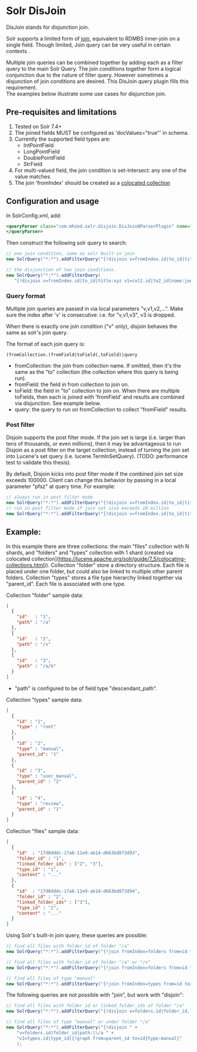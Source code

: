 # Solr DisJoin

DisJoin stands for disjunction join.

Solr supports a limited form of [join](https://wiki.apache.org/solr/Join), 
equivalent to RDMBS inner-join on a single field.  Though limited, Join query 
can be very useful in certain contexts []().  

Multiple join queries can be combined together by adding each as a filter query 
to the main Solr Query.  The join conditions together form a logical conjunction 
due to the nature of filter query.  However sometimes a disjunction of join 
conditions are desired.  This DisJoin query plugin fills this requirement.  
The examples below illustrate some use cases for disjunction join.

## Pre-requisites and limitations

1. Tested on Solr 7.4+
2. The joined fields MUST be configured as 'docValues="true"' in schema.  
3. Currently the supported field types are: 
   - IntPointField
   - LongPointField
   - DoublePointField
   - StrField
4. For multi-valued field, the join condition is set-intersect: any one of the
   value matches.
5. The join 'fromIndex' should be created as a [colocated collection](https://lucene.apache.org/solr/guide/7_5/colocating-collections.html)

## Configuration and usage

In SolrConfig.xml, add:

```xml
<queryParser class="com.mhzed.solr.disjoin.DisJoinQParserPlugin" name="disjoin">
</queryParser>
```

Then construct the following solr query to search:

```java
// one join condition, same as solr built-in join
new SolrQuery("*:*").addFilterQuery("{!disjoin v=fromIndex.id|to_id|title:xyz}");

// the disjunction of two join conditions.
new SolrQuery("*:*").addFilterQuery(
   "{!disjoin v=fromIndex.id|to_id|title:xyz v1=col2.id|to2_id|name:joe}");
```

### Query format

Multiple join queries are passed in via local parameters "v,v1,v2,...". Make 
sure the index after 'v' is consecutive: i.e. for "v,v1,v3", v3 is dropped. 

When there is exactly one join condition ("v" only), disjoin behaves the same as solr's 
join query. 

The format of each join query is:
```
(fromCollection.)fromField|toField(,toField)|query
```

* fromCollection: the join from collection name.  If omitted, then it's the same
  as the "to" collection (the collection where this query is being run).  
* fromField: the field in from collection to join on.
* toField: the field in "to" collection to join on.  When there are multiple 
  toFields, then each is joined with 'fromField' and results are combined via
  disjunction.  See example below.
* query: the query to run on fromCollection to collect "fromField" results.


### Post filter

Disjoin supports the post filter mode.  If the join set is large (i.e. larger than
tens of thousands, or even millions), then it may be advantageous to run Disjoin
as a post filter on the target collection, instead of turning the join set into 
Lucene's set query (i.e. lucene.TermInSetQuery).  (TODO: performance test to validate
this thesis).

By default, Disjoin kicks into post filter mode if the combined join set size 
exceeds 100000.  Client can change this behavior by passing in a local parameter
"pfsz" at query time.  For example:
```java
// always run in post filter mode
new SolrQuery("*:*").addFilterQuery("{!disjoin v=fromIndex.id|to_id|title:xyz} pfsz=0");
// run in post filter mode if join set size exceeds 10 million
new SolrQuery("*:*").addFilterQuery("{!disjoin v=fromIndex.id|to_id|title:xyz} pfsz=10000000");
```

 
## Example:

In this example there are three collections:  the main "files" collection with N
shards, and "folders" and "types" collection with 1 shard (created via 
colocated collection](https://lucene.apache.org/solr/guide/7_5/colocating-collections.html)).
Collection "folder" store a directory structure.  Each file is placed under one folder, but
could also be linked to multiple other parent folders.  Collection "types" stores a 
file type hierarchy linked together via "parent_id".  Each file is associated with one type.

Collection "folder" sample data:
```json
[
  {
    "id"   : "1",
    "path" : "/a"
  },
  {
    "id"   : "2",
    "path" : "/x"
  },
  {
    "id"   : "3",
    "path" : "/a/b"
  }
]
```
* "path" is configured to be of field type "descendant_path".

Collection "types" sample data:
```json
[
  {
    "id" : "1",
    "type" : "root"
  },
  {
    "id" : "2",
    "type" : "manual",
    "parent_id": "1"
  },
  {
    "id" : "3",
    "type" : "user_manual",
    "parent_id" : "2"
  },
  {
    "id" : "4",
    "type" : "review",
    "parent_id" : "1"
  }
]
```

Collection "files" sample data:
```json
[
  {
    "id"  : "17d0dddc-17a6-11e9-ab14-d663bd873d93",
    "folder_id" : "1",
    "linked_folder_ids" : ["2", "3"],
    "type_id" : "1",
    "content" : "..."
  },
  {
    "id"  : "17d0dddc-17a6-11e9-ab14-d663bd873d94",
    "folder_id" : "2",
    "linked_folder_ids" : ["3"],
    "type_id" : "2",
    "content" : "..."
  }
]
```

Using Solr's built-in join query, these queries are possible:

```java 
// find all files with folder_id of folder "/a"
new SolrQuery("*:*").addFilterQuery("{!join fromIndex=folders from=id to=folder_id}path:\\/a");

// find all files with folder_id of folder "/a" or "/x"
new SolrQuery("*:*").addFilterQuery("{!join fromIndex=folders from=id to=folder_id}path:\\/a OR path:\\/x");

// find all files of type "manual"
new SolrQuery("*:*").addFilterQuery("{!join fromIndex=types from=id to=type_id}{!graph from=parent_id to=id}type:manual");
```

The following queries are not possible with "join", but work with "disjoin": 

```java
// find all files with folder_id or linked_folder_ids of folder "/a" 
new SolrQuery("*:*").addFilterQuery("{!disjoin v=folders.id|folder_id,linked_folder_ids|path:\\/a}")  

// find all files of type "manual" or under folder "/a"
new SolrQuery("*:*").addFilterQuery("{!disjoin " + 
	"v=folders.id|folder_id|path:\\/a " + 
	"v1=types.id|type_id|{!graph from=parent_id to=id}type:manual}"
	);
```



